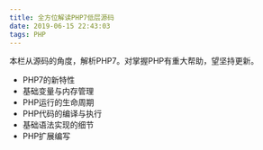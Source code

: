 ```yaml
---
title: 全方位解读PHP7低层源码 
date: 2019-06-15 22:43:03
tags: PHP
---
```


本栏从源码的角度，解析PHP7。对掌握PHP有重大帮助，望坚持更新。

* PHP7的新特性
* 基础变量与内存管理
* PHP运行的生命周期
* PHP代码的编译与执行
* 基础语法实现的细节
* PHP扩展编写

